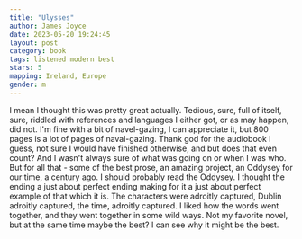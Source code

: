```yaml
---
title: "Ulysses"
author: James Joyce
date: 2023-05-20 19:24:45
layout: post
category: book
tags: listened modern best
stars: 5
mapping: Ireland, Europe
gender: m
---
```


I mean I thought this was pretty great actually. Tedious, sure, full of itself, sure, riddled with references and languages I either got, or as may happen, did not. I'm fine with a bit of navel-gazing, I can appreciate it, but 800 pages is a lot of pages of naval-gazing. Thank god for the audiobook I guess, not sure I would have finished otherwise, and but does that even count? And I wasn't always sure of what was going on or when I was who. But for all that - some of the best prose, an amazing project, an Oddysey for our time, a century ago. I should probably read the Oddysey. I thought the ending a just about perfect ending making for it a just about perfect example of that which it is. The characters were adroitly captured, Dublin adroitly captured, the time, adroitly captured. I liked how the words went together, and they went together in some wild ways. Not my favorite novel, but at the same time maybe the best? I can see why it might be the best.
